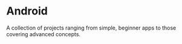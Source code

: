 # Android

A collection of projects ranging from simple, beginner apps to those covering advanced concepts.
